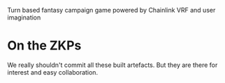 Turn based fantasy campaign game powered by Chainlink VRF and user imagination

# On the ZKPs

We really shouldn't commit all these built artefacts. But they are there for interest and easy collaboration.
